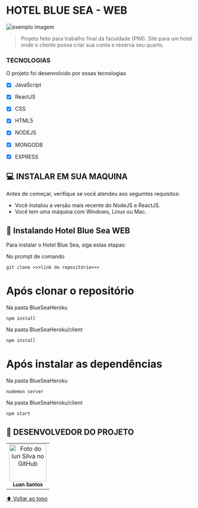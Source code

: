 # HOTEL BLUE SEA - WEB




<img src="https://user-images.githubusercontent.com/71905620/144674684-ab657b62-384a-45ab-8762-29286eb9d2f3.png" alt="exemplo imagem">

> Projeto feito para trabalho final da faculdade (PIM). Site para um hotel onde o cliente possa criar sua conta e reserva seu quarto.

### TECNOLOGIAS

O projeto foi desenvolvido por essas tecnologias 

- [x] JavaScript
- [x] ReactJS
- [x] CSS
- [x] HTML5
- [x] NODEJS
- [x] MONGODB
- [x] EXPRESS



## 💻 INSTALAR EM SUA MAQUINA

Antes de começar, verifique se você atendeu aos seguintes requisitos:
<!---Estes são apenas requisitos de exemplo. Adicionar, duplicar ou remover conforme necessário--->
* Você instalou a versão mais recente do NodeJS e ReactJS.
* Você tem uma máquina com Windows, Linux ou Mac.


## 🚀 Instalando Hotel Blue Sea WEB

Para instalar o Hotel Blue Sea, siga estas etapas:

No prompt de comando 
```
git clone >>>link do repositório<<<
```


#  Após clonar o repositório

Na pasta BlueSeaHeroku
```
npm install
```

Na pasta BlueSeaHeroku/client
```
npm install
```
#  Após instalar as dependências

Na pasta BlueSeaHeroku
```
nodemon server
```

Na pasta BlueSeaHeroku/client
```
npm start
```


## 🤝 DESENVOLVEDOR DO PROJETO

<table>
  <tr>
    <td align="center">
      <a href="#">
        <img src="https://avatars3.githubusercontent.com/u/31936044" width="100px;" alt="Foto do Iuri Silva no GitHub"/><br>
        <sub>
          <b>Luan Santos</b>
        </sub>
      </a>

</table>


[⬆ Voltar ao topo](#nome-do-projeto)<br>
